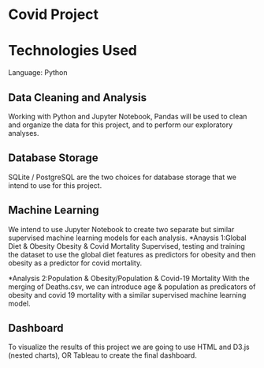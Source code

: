 # Covid Project


# Technologies Used
Language: Python

## Data Cleaning and Analysis
Working with Python and Jupyter Notebook, Pandas will be used to clean and organize the data for this project, and to perform our exploratory analyses.

## Database Storage
SQLite / PostgreSQL are the two choices for database storage that we intend to use for this project. 

## Machine Learning
We intend to use Jupyter Notebook to create two separate but similar supervised machine learning models for each analysis. 
*Anaysis 1:Global Diet & Obesity
Obesity & Covid Mortality
Supervised, testing and training the dataset to use the global diet features as predictors for obesity and then obesity as a predictor for covid mortality.

*Analysis 2:Population & Obesity/Population & Covid-19 Mortality
With the merging of Deaths.csv, we can introduce age & population as predicators of obesity and covid 19 mortality with a similar supervised machine learning model.

## Dashboard
To visualize the results of this project we are going to use HTML and D3.js (nested charts), OR Tableau to create the final dashboard.
